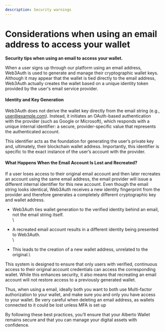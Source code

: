 ```yaml
---
description: Security warnings
---
```


# Considerations when using an email address to access your wallet

**Security tips when using an email to access your wallet.**

When a user signs up through our platform using an email address, Web3Auth is used to generate and manage their cryptographic wallet keys. Although it may appear that the wallet is tied directly to the email address, Web3Auth actually creates the wallet based on a unique identity token provided by the user's email service provider.

#### Identity and Key Generation

Web3Auth does not derive the wallet key directly from the email string (e.g., user@example.com). Instead, it initiates an OAuth-based authentication with the provider (such as Google or Microsoft), which responds with a unique internal identifier: a secure, provider-specific value that represents the authenticated account.

This identifier acts as the foundation for generating the user’s private key and, ultimately, their blockchain wallet address. Importantly, this identifier is specific to the exact instance of the user’s account with the provider.

#### What Happens When the Email Account Is Lost and Recreated?

If a user loses access to their original email account and then later recreates an account using the same email address, the email provider will issue a different internal identifier for this new account. Even though the email string looks identical, Web3Auth receives a new identity fingerprint from the provider and therefore generates a completely different cryptographic key and wallet address.

* Web3Auth ties wallet generation to the verified identity behind an email, not the email string itself.\
  \

* A recreated email account results in a different identity being presented to Web3Auth.\
  \

* This leads to the creation of a new wallet address, unrelated to the original.\


This system is designed to ensure that only users with verified, continuous access to their original account credentials can access the corresponding wallet. While this enhances security, it also means that recreating an email account will not restore access to a previously generated wallet.

Thus, when using a email, ideally both you want to both use Multi-factor authorization to your wallet, and make sure you and only you have access to your wallet. Be very careful when deleting an email address, as wallets connected to it could be lost unless MFA is set up

By following these best practices, you’ll ensure that your Alberto Wallet remains secure and that you can manage your digital assets with confidence.
